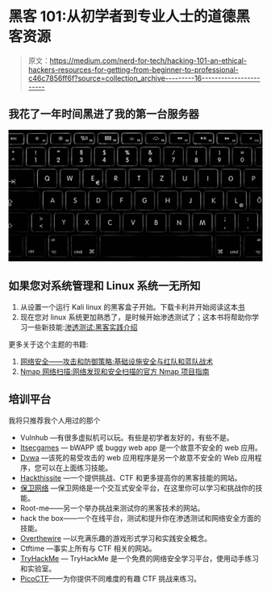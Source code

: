 # 黑客 101:从初学者到专业人士的道德黑客资源

> 原文：<https://medium.com/nerd-for-tech/hacking-101-an-ethical-hackers-resources-for-getting-from-beginner-to-professional-c46c7856ff6f?source=collection_archive---------16----------------------->

## 我花了一年时间黑进了我的第一台服务器

![](img/d9687107cd12d742f150e16a8c66ac8d.png)

## 如果您对系统管理和 Linux 系统一无所知

1.  从设置一个运行 Kali linux 的黑客盒子开始。下载卡利并开始阅读这本[书](https://www.amazon.com/Kali-Linux-Revealed-Penetration-Distribution/dp/0997615605)
2.  现在您对 linux 系统更加熟悉了，是时候开始渗透测试了；这本书将帮助你学习一些新技能:[渗透测试:黑客实践介绍](https://www.amazon.com/Penetration-Testing-Hands-Introduction-Hacking/dp/1593275641)

更多关于这个主题的书籍:

1.  [网络安全——攻击和防御策略:基础设施安全与红队和蓝队战术](https://www.amazon.com/Cybersecurity-Defense-Strategies-Infrastructure-security/dp/1788475291)
2.  [Nmap 网络扫描:网络发现和安全扫描的官方 Nmap 项目指南](https://www.amazon.com/Nmap-Network-Scanning-Official-Discovery/dp/0979958717)

## 培训平台

我将只推荐我个人用过的那个

*   Vulnhub —有很多虚拟机可以玩。有些是初学者友好的，有些不是。
*   [Itsecgames](http://www.itsecgames.com/) — bWAPP 或 buggy web app 是一个故意不安全的 web 应用。
*   [Dvwa](http://www.dvwa.co.uk/) —该死的易受攻击的 web 应用程序是另一个故意不安全的 Web 应用程序，您可以在上面练习技能。
*   [Hackthissite](https://www.hackthissite.org/) —一个提供挑战、CTF 和更多提高你的黑客技能的网站。
*   [保卫网络](https://defendtheweb.net/) —保卫网络是一个交互式安全平台，在这里你可以学习和挑战你的技能。
*   Root-me——另一个举办挑战来测试你的黑客技术的网站。
*   hack the box——一个在线平台，测试和提升你在渗透测试和网络安全方面的技能。
*   [Overthewire](http://overthewire.org/wargames/) —以充满乐趣的游戏形式学习和实践安全概念。
*   Ctftime —事实上所有与 CTF 相关的网站。
*   [TryHackMe](https://tryhackme.com/) — TryHackMe 是一个免费的网络安全学习平台，使用动手练习和实验室。
*   [PicoCTF](https://picoctf.org/)——为你提供不同难度的有趣 CTF 挑战来练习。